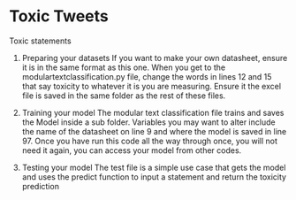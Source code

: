 # Toxic Tweets
Toxic statements

1) Preparing your datasets
If you want to make your own datasheet, ensure it is in the same format as this one. When you get to the modulartextclassification.py
file, change the words in lines 12 and 15 that say toxicity to whatever it is you are measuring. Ensure it the excel file is saved in the same 
folder as the rest of these files.

2) Training your model 
The modular text classification file trains and saves the Model inside a sub folder.
Variables you may want to alter include the name of the datasheet on line 9 and where the model is saved in line 97.
Once you have run this code all the way through once, you will not need it again, you can access your model from other codes.

3) Testing your model
The test file is a simple use case that gets the model and uses the predict function to input a statement and return the toxicity prediction

